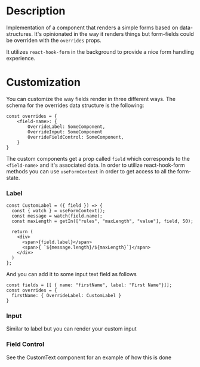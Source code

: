 # Description
Implementation of a component that renders a simple forms based
on data-structures. It's opinionated in the way it renders things but
form-fields could be overriden with the `overrides` props.

It utilizes `react-hook-form` in the background to provide a nice form
handling experience.

# Customization
You can customize the way fields render in three different ways. The schema for the overrides data structure is the following:

```
const overrides = {
	<field-name>: {
	    OverrideLabel: SomeComponent,
		OverrideInput: SomeComponent
		OverrideFieldControl: SomeComponent,
	}
}
```

The custom components get a prop called `field` which corresponds to the `<field-name>` and it's associated data. In order to utilize react-hook-form methods you can use `useFormContext` in order to get access to all the form-state.

### Label
```
const CustomLabel = ({ field }) => {
  const { watch } = useFormContext();
  const message = watch(field.name);
  const maxLength = getIn(["rules", "maxLength", "value"], field, 50);
  
  return (
    <div>
      <span>{field.label}</span>
	  <span>{ `${message.length}/${maxLength}`}</span>
	</div>
  )
};
```

And you can add it to some input text field as follows

```
const fields = [[ { name: "firstName", label: "First Name"}]];
const overrides = {
  firstName: { OverrideLabel: CustomLabel }
}
```

### Input
Similar to label but you can render your custom input

### Field Control
See the CustomText component for an example of how this is done
